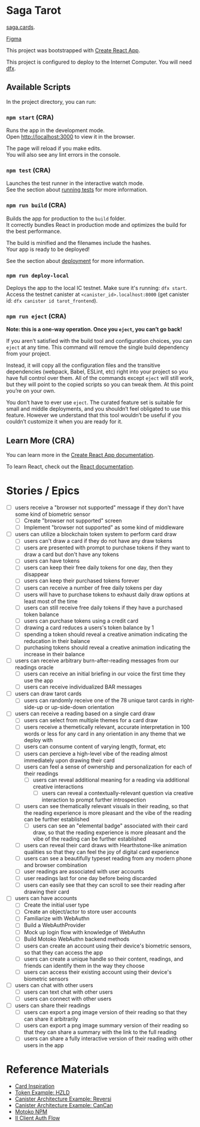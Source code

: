 # Saga Tarot

[saga.cards](https://saga.cards).

[Figma](https://www.figma.com/file/fR4pUyIydAzbrfhump2WAI/Untitled?node-id=0%3A1)

This project was bootstrapped with [Create React App](https://github.com/facebook/create-react-app).

This project is configured to deploy to the Internet Computer. You will need [dfx](https://sdk.dfinity.org/docs/quickstart/local-quickstart.html#download-and-install).

## Available Scripts

In the project directory, you can run:

### `npm start` (CRA)

Runs the app in the development mode.\
Open [http://localhost:3000](http://localhost:3000) to view it in the browser.

The page will reload if you make edits.\
You will also see any lint errors in the console.

### `npm test` (CRA)

Launches the test runner in the interactive watch mode.\
See the section about [running tests](https://facebook.github.io/create-react-app/docs/running-tests) for more information.

### `npm run build` (CRA)

Builds the app for production to the `build` folder.\
It correctly bundles React in production mode and optimizes the build for the best performance.

The build is minified and the filenames include the hashes.\
Your app is ready to be deployed!

See the section about [deployment](https://facebook.github.io/create-react-app/docs/deployment) for more information.

### `npm run deploy-local`

Deploys the app to the local IC testnet. Make sure it's running: `dfx start`.\
Access the testnet canister at `<canister_id>.localhost:8000` (get canister id: `dfx canister id tarot_frontend`).

### `npm run eject` (CRA)

**Note: this is a one-way operation. Once you `eject`, you can’t go back!**

If you aren’t satisfied with the build tool and configuration choices, you can `eject` at any time. This command will remove the single build dependency from your project.

Instead, it will copy all the configuration files and the transitive dependencies (webpack, Babel, ESLint, etc) right into your project so you have full control over them. All of the commands except `eject` will still work, but they will point to the copied scripts so you can tweak them. At this point you’re on your own.

You don’t have to ever use `eject`. The curated feature set is suitable for small and middle deployments, and you shouldn’t feel obligated to use this feature. However we understand that this tool wouldn’t be useful if you couldn’t customize it when you are ready for it.

## Learn More (CRA)

You can learn more in the [Create React App documentation](https://facebook.github.io/create-react-app/docs/getting-started).

To learn React, check out the [React documentation](https://reactjs.org/).


# Stories / Epics

- [ ] users receive a "browser not supported" message if they don't have some kind of biometric sensor
    - [ ] Create "browser not supported" screen
    - [ ] Implement "browser not supported" as some kind of middleware
- [ ] users can utilize a blockchain token system to perform card draw
    - [ ] users can't draw a card if they do not have any draw tokens
    - [ ] users are presented with prompt to purchase tokens if they want to draw a card but don't have any tokens
    - [ ] users can have tokens
    - [ ] users can keep their free daily tokens for one day, then they disappear
    - [ ] users can keep their purchased tokens forever
    - [ ] users can receive a number of free daily tokens per day
    - [ ] users will have to purchase tokens to exhaust daily draw options at least most of the time
    - [ ] users can still receive free daily tokens if they have a purchased token balance
    - [ ] users can purchase tokens using a credit card
    - [ ] drawing a card reduces a users's token balance by 1
    - [ ] spending a token should reveal a creative animation indicating the reducation in their balance
    - [ ] purchasing tokens should reveal a creative animation indicating the increase in their balance
- [ ] users can receive arbitrary burn-after-reading messages from our readings oracle
    - [ ] users can receive an initial briefing in our voice the first time they use the app
    - [ ] users can receive individualized BAR messages
- [ ] users can draw tarot cards
    - [ ] users can randomly receive one of the 78 unique tarot cards in right-side-up or up-side-down orientation
- [ ] users can receive a reading based on a single card draw
    - [ ] users can select from multiple themes for a card draw
    - [ ] users receive a themetically relevant, accurate interpretation in 100 words or less for any card in any orientation in any theme that we deploy with
    - [ ] users can consume content of varying length, format, etc
    - [ ] users can percieve a high-level vibe of the reading almost immediately upon drawing their card
    - [ ] users can feel a sense of ownership and personalization for each of their readings
        - [ ] users can reveal additional meaning for a reading via additional creative interactions
            - [ ] users can reveal a contextually-relevant question via creative interaction to prompt further introspection
    - [ ] users can see thematically relevant visuals in their reading, so that the reading experience is more pleasant and the vibe of the reading can be further established
        - [ ] users can see an "elemental badge" associated with their card draw, so that the reading experience is more pleasant and the vibe of the reading can be further established
    - [ ] users can reveal their card draws with Hearthstone-like animation qualities so that they can feel the joy of digital card experience
    - [ ] users can see a beautifully typeset reading from any modern phone and browser combination
    - [ ] user readings are associated with user accounts
    - [ ] user readings last for one day before being discarded
    - [ ] users can easily see that they can scroll to see their reading after drawing their card
- [ ] users can have accounts
    - [ ] Create the initial user type
    - [ ] Create an object/actor to store user accounts
    - [ ] Familiarize with WebAuthn
    - [ ] Build a WebAuthProvider
    - [ ] Mock up login flow with knowledge of WebAuthn
    - [ ] Build Motoko WebAuthn backend methods
    - [ ] users can create an account using their device's biometric sensors, so that they can access the app
    - [ ] users can create a unique handle so their content, readings, and friends can identify them in the way they choose
    - [ ] users can access their existing account using their device's biometric sensors
- [ ] users can chat with other users
    - [ ] users can text chat with other users
    - [ ] users can connect with other users
- [ ] users can share their readings
    - [ ] users can export a png image version of their reading so that they can share it arbitrarily
    - [ ] users can export a png image summary version of their reading so that they can share a summary with the link to the full reading
    - [ ] users can share a fully interactive version of their reading with other users in the app

# Reference Materials

- [Card Inspiration](inspiration.md)
- [Token Example: HZLD](https://github.com/SuddenlyHazel/hzld_token/blob/main/token.mo)
- [Canister Architecture Example: Reversi](https://github.com/ninegua/reversi/blob/master/src/reversi/main.mo)
- [Canister Architecture Example: CanCan](https://github.com/dfinity/cancan/tree/6b28a79b5415261174bd82bc6f75ff1a3c316b7e/backend)
- [Motoko NPM](https://npm.io/search/keyword:motoko)
- [II Client Auth Flow](https://github.com/dfinity/internet-identity/blob/main/docs/internet-identity-spec.adoc#client-auth-protocol)